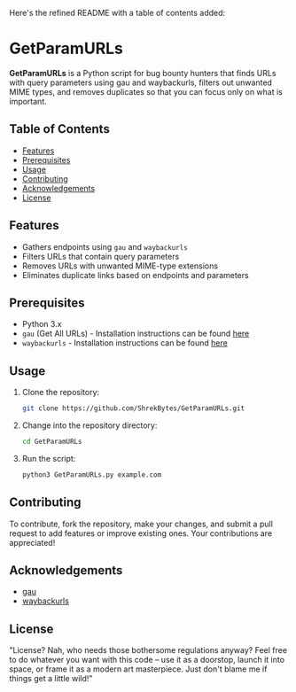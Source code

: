 Here's the refined README with a table of contents added:

# GetParamURLs

**GetParamURLs** is a Python script for bug bounty hunters that finds URLs with query parameters using gau and waybackurls, filters out unwanted MIME types, and removes duplicates so that you can focus only on what is important.

## Table of Contents

- [Features](#features)
- [Prerequisites](#prerequisites)
- [Usage](#usage)
- [Contributing](#contributing)
- [Acknowledgements](#acknowledgements)
- [License](#license)

## Features

- Gathers endpoints using `gau` and `waybackurls`
- Filters URLs that contain query parameters
- Removes URLs with unwanted MIME-type extensions
- Eliminates duplicate links based on endpoints and parameters

## Prerequisites

- Python 3.x
- `gau` (Get All URLs) - Installation instructions can be found [here](https://github.com/lc/gau)
- `waybackurls` - Installation instructions can be found [here](https://github.com/tomnomnom/waybackurls)

## Usage

1. Clone the repository:

    ```sh
    git clone https://github.com/ShrekBytes/GetParamURLs.git
    ```

2. Change into the repository directory:

    ```sh
    cd GetParamURLs
    ```

3. Run the script:

    ```sh
    python3 GetParamURLs.py example.com
    ```

## Contributing

To contribute, fork the repository, make your changes, and submit a pull request to add features or improve existing ones. Your contributions are appreciated!

## Acknowledgements

- [gau](https://github.com/lc/gau)
- [waybackurls](https://github.com/tomnomnom/waybackurls)

## License

"License? Nah, who needs those bothersome regulations anyway? Feel free to do whatever you want with this code – use it as a doorstop, launch it into space, or frame it as a modern art masterpiece. Just don't blame me if things get a little wild!"
